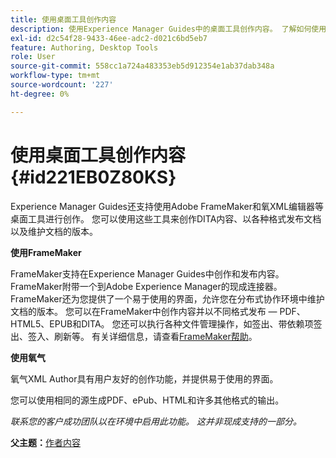 ```yaml
---
title: 使用桌面工具创作内容
description: 使用Experience Manager Guides中的桌面工具创作内容。 了解如何使用Adobe FrameMaker和Oxygon XML编辑器创作和发布DITA内容。
exl-id: d2c54f28-9433-46ee-adc2-d021c6bd5eb7
feature: Authoring, Desktop Tools
role: User
source-git-commit: 558cc1a724a483353eb5d912354e1ab37dab348a
workflow-type: tm+mt
source-wordcount: '227'
ht-degree: 0%

---
```


# 使用桌面工具创作内容 {#id221EB0Z80KS}

Experience Manager Guides还支持使用Adobe FrameMaker和氧XML编辑器等桌面工具进行创作。 您可以使用这些工具来创作DITA内容、以各种格式发布文档以及维护文档的版本。

**使用FrameMaker**

FrameMaker支持在Experience Manager Guides中创作和发布内容。 FrameMaker附带一个到Adobe Experience Manager的现成连接器。 FrameMaker还为您提供了一个易于使用的界面，允许您在分布式协作环境中维护文档的版本。 您可以在FrameMaker中创作内容并以不同格式发布 — PDF、HTML5、EPUB和DITA。 您还可以执行各种文件管理操作，如签出、带依赖项签出、签入、刷新等。 有关详细信息，请查看[FrameMaker帮助](https://help.adobe.com/en_US/framemaker/using/index.html)。

**使用氧气**

氧气XML Author具有用户友好的创作功能，并提供易于使用的界面。

您可以使用相同的源生成PDF、ePub、HTML和许多其他格式的输出。

*联系您的客户成功团队以在环境中启用此功能。 这并非现成支持的一部分。*

**父主题：**&#x200B;[&#x200B;作者内容](authoring-content.md)
